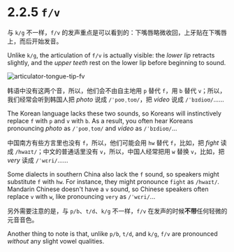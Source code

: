 # 2.2.5 `f/v`

与 `k/g` 不一样，`f/v` 的发声重点是可以看到的：下嘴唇略微收回，上牙贴在下嘴唇上，而后开始发音。

Unlike `k/g`, the articulation of `f/v` is actually visible: the *lower lip* retracts slightly, and the *upper teeth* rest on the lower lip before beginning to sound.

![articulator-tongue-tip-fv](/images/articulator-tongue-tip-fv.svg)

韩语中没有这两个音，所以，他们会不由自主地用 `p` 替代 `f`，用 `b` 替代 `v`；所以，我们经常会听到韩国人把 *photo* 说成 `/ˈpoʊˌtoʊ/`，把 *video* 说成 `/ˈbɪdioʊ/`……

The Korean language lacks these two sounds, so Koreans will instinctively replace `f` with `p` and `v` with `b`. As a result, you often hear Koreans pronouncing *photo* as `/ˈpoʊˌtoʊ/` and *video* as `/ˈbɪdioʊ/`...

中国南方有些方言里也没有 `f`，所以，他们可能会用 `hw` 替代 `f`，比如，把 *fight* 读成 `/hwaɪt/`；中文的普通话里没有 `v`，所以，中国人经常把用 `w` 替换 `v`，比如，把 *very* 读成 `/ˈwɛri/`……

Some dialects in southern China also lack the `f` sound, so speakers might substitute `f` with `hw`. For instance, they might pronounce `fight` as `/hwaɪt/`. Mandarin Chinese doesn't have a `v` sound, so Chinese speakers often replace `v` with `w`, like pronouncing `very` as `/ˈwɛri/`...

另外需要注意的是，与 `p/b`、`t/d`、`k/g` 不一样，`f/v` 在发声的时候**不带**任何轻微的元音音色。

Another thing to note is that, unlike `p/b`, `t/d`, and `k/g`, `f/v` are pronounced *without* any slight vowel qualities.
